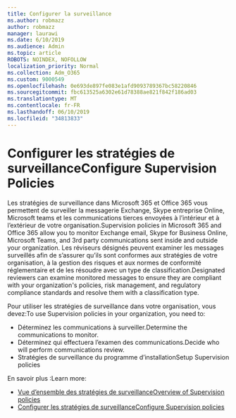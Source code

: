 ```yaml
---
title: Configurer la surveillance
ms.author: robmazz
author: robmazz
manager: laurawi
ms.date: 6/10/2019
ms.audience: Admin
ms.topic: article
ROBOTS: NOINDEX, NOFOLLOW
localization_priority: Normal
ms.collection: Adm_O365
ms.custom: 9000549
ms.openlocfilehash: 0e693de897fe083e1afd9093789367bc58220846
ms.sourcegitcommit: fbc613525a6302e61d78388ae821f842f186ad03
ms.translationtype: MT
ms.contentlocale: fr-FR
ms.lasthandoff: 06/10/2019
ms.locfileid: "34813833"
---
```

# <a name="configure-supervision-policies"></a><span data-ttu-id="d4429-102">Configurer les stratégies de surveillance</span><span class="sxs-lookup"><span data-stu-id="d4429-102">Configure Supervision Policies</span></span>

<span data-ttu-id="d4429-103">Les stratégies de surveillance dans Microsoft 365 et Office 365 vous permettent de surveiller la messagerie Exchange, Skype entreprise Online, Microsoft teams et les communications tierces envoyées à l’intérieur et à l’extérieur de votre organisation.</span><span class="sxs-lookup"><span data-stu-id="d4429-103">Supervision policies in Microsoft 365 and Office 365 allow you to monitor Exchange email, Skype for Business Online, Microsoft Teams, and 3rd party communications sent inside and outside your organization.</span></span> <span data-ttu-id="d4429-104">Les réviseurs désignés peuvent examiner les messages surveillés afin de s’assurer qu’ils sont conformes aux stratégies de votre organisation, à la gestion des risques et aux normes de conformité réglementaire et de les résoudre avec un type de classification.</span><span class="sxs-lookup"><span data-stu-id="d4429-104">Designated reviewers can examine monitored messages to ensure they are compliant with your organization's policies, risk management, and regulatory compliance standards and resolve them with a classification type.</span></span>

<span data-ttu-id="d4429-105">Pour utiliser les stratégies de surveillance dans votre organisation, vous devez:</span><span class="sxs-lookup"><span data-stu-id="d4429-105">To use Supervision policies in your organization, you need to:</span></span>

- <span data-ttu-id="d4429-106">Déterminez les communications à surveiller.</span><span class="sxs-lookup"><span data-stu-id="d4429-106">Determine the communications to monitor.</span></span>
- <span data-ttu-id="d4429-107">Déterminez qui effectuera l’examen des communications.</span><span class="sxs-lookup"><span data-stu-id="d4429-107">Decide who will perform communications review.</span></span>
- <span data-ttu-id="d4429-108">Stratégies de surveillance du programme d’installation</span><span class="sxs-lookup"><span data-stu-id="d4429-108">Setup Supervision policies</span></span>

<span data-ttu-id="d4429-109">En savoir plus :</span><span class="sxs-lookup"><span data-stu-id="d4429-109">Learn more:</span></span>

- [<span data-ttu-id="d4429-110">Vue d’ensemble des stratégies de surveillance</span><span class="sxs-lookup"><span data-stu-id="d4429-110">Overview of Supervision policies</span></span>](https://docs.microsoft.com/office365/securitycompliance/supervision-policies)
- [<span data-ttu-id="d4429-111">Configurer les stratégies de surveillance</span><span class="sxs-lookup"><span data-stu-id="d4429-111">Configure Supervision policies</span></span>](https://docs.microsoft.com/office365/securitycompliance/configure-supervision-policies)
